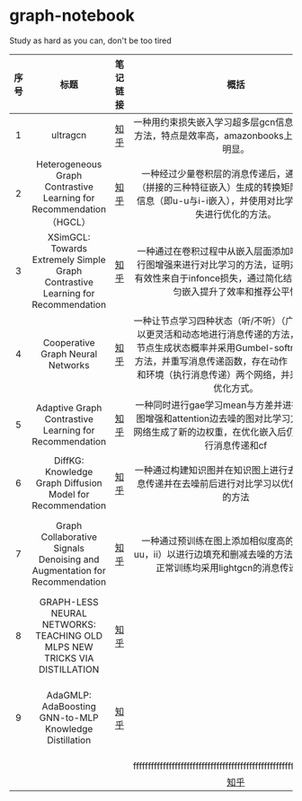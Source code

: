 # graph-notebook
Study as hard as you can, don't be too tired

| 序号 | 标题    |   笔记链接 |           **概括**   |  论文链接  | 代码链接 |
| :--: | :-----------------:  | :-------------:      | :------------------------: | :-------: |:-------: |
|1|ultragcn| [知乎](https://zhuanlan.zhihu.com/p/720972838) |一种用约束损失嵌入学习超多层gcn信息传播结果的方法，特点是效率高，amazonbooks上准确率提升明显。|[文](https://arxiv.org/pdf/2110.15114) |[代码链接](https://github.com/kuisu-GDUT/UltraGCN)|
|2|Heterogeneous Graph Contrastive Learning for Recommendation（HGCL）| [知乎](https://zhuanlan.zhihu.com/p/730907108)| 一种经过少量卷积层的消息传递后，通过元知识（拼接的三种特征嵌入）生成的转换矩阵增强辅助信息（即u-u与i-i嵌入），并使用对比学习和bpr损失进行优化的方法。|[文](https://arxiv.org/pdf/2303.00995)|[代码链接](https://github.com/HKUDS/HGCL)|
| 3  | XSimGCL: Towards Extremely Simple Graph Contrastive Learning for Recommendation  |  [知乎](https://zhuanlan.zhihu.com/p/915933300)  |  一种通过在卷积过程中从嵌入层面添加噪声而非进行图增强来进行对比学习的方法，证明对比学习的有效性来自于infonce损失，通过简化结构和噪声均匀嵌入提升了效率和推荐公平性|[文](https://arxiv.org/pdf/2209.02544)| [代码链接](https://github.com/Coder-Yu/SELFRec) |
|4|Cooperative Graph Neural Networks| [知乎](https://zhuanlan.zhihu.com/p/1698280644)|   一种让节点学习四种状态（听/不听）（广播/不广播）以更灵活和动态地进行消息传递的方法，实现上为节点生成状态概率并采用Gumbel-softmax硬采样方法，并重写消息传递函数，存在动作（决定状态）和环境（执行消息传递）两个网络，并采用相同的优化方式。    |[文](https://arxiv.org/pdf/2310.01267.pdf?trk=public_post_comment-text)| [代码链接](https://github.com/benfinkelshtein/CoGNN/tree/main)|
|5|Adaptive Graph Contrastive Learning for Recommendation| [知乎](https://zhuanlan.zhihu.com/p/2726120426)|一种同时进行gae学习mean与方差并进行解码进行图增强和attention边去噪的图对比学习方法，去噪网络生成了新的边权重，在优化嵌入后仍使用gcn进行消息传递和cf|[文](https://arxiv.org/pdf/2305.10837)|[代码链接](https://github.com/HKUDS/AdaGCL)|
|6|DiffKG: Knowledge Graph Diffusion Model for Recommendation|[知乎](https://zhuanlan.zhihu.com/p/4200921987)|一种通过构建知识图并在知识图上进行去噪和gat消息传递并在去噪前后进行对比学习以优化item嵌入的方法|[文](https://arxiv.org/pdf/2312.16890)|[代码链接](https://github.com/HKUDS/DiffKG.)|
|7|Graph Collaborative Signals Denoising and Augmentation for Recommendation|[知乎](https://zhuanlan.zhihu.com/p/5611913180)|一种通过预训练在图上添加相似度高的边（包括uu，ii）以进行边填充和删减去噪的方法，预训练和正常训练均采用lightgcn的消息传递方式|pdf上传于仓库|[代码链接](https://github.com/zfan20/GraphDA)|
|8|GRAPH-LESS NEURAL NETWORKS: TEACHING OLD MLPS NEW TRICKS VIA DISTILLATION|     [知乎](https://zhuanlan.zhihu.com/p/8254578841)      |          |pdf上传于仓库|[代码链接](https://github.com/ snap-research/graphless-neural-networks)                    |
|9|AdaGMLP: AdaBoosting GNN-to-MLP Knowledge Distillation|       [知乎](https://zhuanlan.zhihu.com/p/8266374468)     |        |pdf上传于仓库           |[代码链接]( https://github.com/WeigangLu/AdaGMLPKDD24     )                   |
||||fffffffffffffffffffffffffffffffffffffffffffffffffffffffffffffffffffff|||
|        |           |           |[知乎](    )          |[文](     )            |[代码链接](     )                    |
